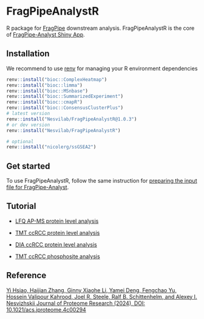 # FragPipeAnalystR

R package for [FragPipe](https://fragpipe.nesvilab.org/) downstream analysis. FragPipeAnalystR is the core of [FragPipe-Analyst Shiny App](https://fragpipe-analyst-doc.nesvilab.org/).

## Installation

We recommend to use [renv](https://rstudio.github.io/renv/index.html) for managing your R environment dependencies

``` r
renv::install("bioc::ComplexHeatmap")
renv::install("bioc::limma")
renv::install("bioc::MSnbase")
renv::install("bioc::SummarizedExperiment")
renv::install("bioc::cmapR")
renv::install("bioc::ConsensusClusterPlus")
# latest version
renv::install("Nesvilab/FragPipeAnalystR@1.0.3")
# or dev version
renv::install("Nesvilab/FragPipeAnalystR")

# optional
renv::install("nicolerg/ssGSEA2")
```

## Get started
To use FragPipeAnalystR, follow the same instruction for [preparing the input file for FragPipe-Analyst](https://fragpipe-analyst-doc.nesvilab.org/Formatting.html).

## Tutorial

- [LFQ AP-MS protein level analysis](global_LFQ_prot_tutorial.html) 

- [TMT ccRCC protein level analysis](global_TMT_prot_tutorial.html)

- [DIA ccRCC protein level analysis](global_DIA_prot_tutorial.html)

- [TMT ccRCC phosphosite analysis](phospho_TMT_tutorial.html)

## Reference
[Yi Hsiao, Haijian Zhang, Ginny Xiaohe Li, Yamei Deng, Fengchao Yu, Hossein Valipour Kahrood, Joel R. Steele, Ralf B. Schittenhelm, and Alexey I. Nesvizhskii
Journal of Proteome Research (2024), DOI: 10.1021/acs.jproteome.4c00294](https://pubs.acs.org/doi/10.1021/acs.jproteome.4c00294)

